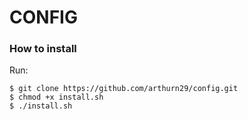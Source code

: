 # CONFIG

### How to install

Run:

```
$ git clone https://github.com/arthurn29/config.git
$ chmod +x install.sh
$ ./install.sh
```

